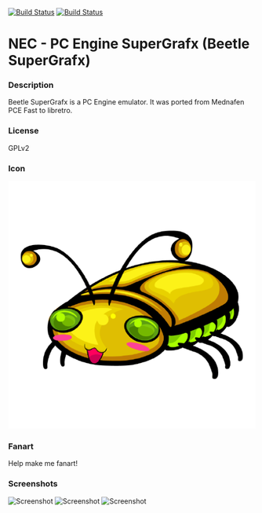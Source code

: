 [![Build Status](https://travis-ci.org/kodi-game/game.libretro.beetle-supergrafx.svg?branch=master)](https://travis-ci.org/kodi-game/game.libretro.beetle-supergrafx)
[![Build Status](https://ci.appveyor.com/api/projects/status/github/kodi-game/game.libretro.beetle-supergrafx?svg=true)](https://ci.appveyor.com/project/kodi-game/game-libretro-beetle-supergrafx)

# NEC - PC Engine SuperGrafx (Beetle SuperGrafx)

### Description

Beetle SuperGrafx is a PC Engine emulator. It was ported from Mednafen PCE Fast to libretro.

### License

GPLv2

### Icon

![Icon](game.libretro.beetle-supergrafx/resources/icon.png)

### Fanart

Help make me fanart!

### Screenshots

![Screenshot](game.libretro.beetle-supergrafx/resources/screenshot-01.jpg)
![Screenshot](game.libretro.beetle-supergrafx/resources/screenshot-02.jpg)
![Screenshot](game.libretro.beetle-supergrafx/resources/screenshot-03.jpg)
